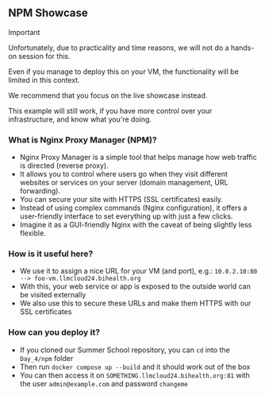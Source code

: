 ## NPM Showcase

> [!IMPORTANT]
> Unfortunately, due to practicality and time reasons, we will not do a hands-on session for this.
> 
> Even if you manage to deploy this on your VM, the functionality will be limited in this context.
> 
> We recommend that you focus on the live showcase instead.
> 
> This example will still work, if you have more control over your infrastructure, and know what you're doing.


### What is Nginx Proxy Manager (NPM)?

* Nginx Proxy Manager is a simple tool that helps manage how web traffic is directed (reverse proxy).
* It allows you to control where users go when they visit different websites or services on your server (domain management, URL forwarding).
* You can secure your site with HTTPS (SSL certificates) easily.
* Instead of using complex commands (Nginx configuration), it offers a user-friendly interface to set everything up with just a few clicks.
* Imagine it as a GUI-friendly Nginx with the caveat of being slightly less flexible.


### How is it useful here?

* We use it to assign a nice URL for your VM (and port), e.g.: `10.0.2.10:80 --> foo-vm.llmcloud24.bihealth.org`
* With this, your web service or app is exposed to the outside world can be visited externally
* We also use this to secure these URLs and make them HTTPS with our SSL certificates 


### How can you deploy it?

* If you cloned our Summer School repository, you can `cd` into the `Day_4/npm` folder
* Then run `docker compose up --build` and it should work out of the box
* You can then access it on `SOMETHING.llmcloud24.bihealth.org:81` with the user `admin@example.com` and password `changeme`
